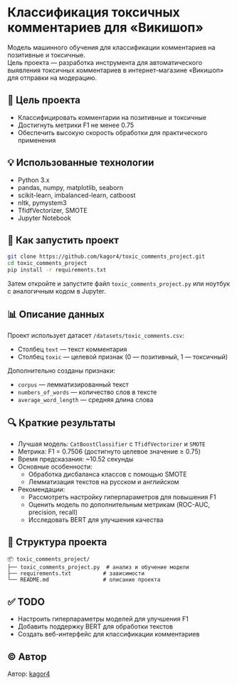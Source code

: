 # Классификация токсичных комментариев для «Викишоп»

Модель машинного обучения для классификации комментариев на позитивные и токсичные.  
Цель проекта — разработка инструмента для автоматического выявления токсичных комментариев в интернет-магазине «Викишоп» для отправки на модерацию.

## 🎯 Цель проекта

- Классифицировать комментарии на позитивные и токсичные
- Достигнуть метрики F1 не менее 0.75
- Обеспечить высокую скорость обработки для практического применения

## 💡 Использованные технологии

- Python 3.x
- pandas, numpy, matplotlib, seaborn
- scikit-learn, imbalanced-learn, catboost
- nltk, pymystem3
- TfidfVectorizer, SMOTE
- Jupyter Notebook

## 🧪 Как запустить проект

```bash
git clone https://github.com/kagor4/toxic_comments_project.git
cd toxic_comments_project
pip install -r requirements.txt
```

Затем откройте и запустите файл `toxic_comments_project.py` или ноутбук с аналогичным кодом в Jupyter.

## 📊 Описание данных

Проект использует датасет `/datasets/toxic_comments.csv`:
- Столбец `text` — текст комментария
- Столбец `toxic` — целевой признак (0 — позитивный, 1 — токсичный)

Дополнительно созданы признаки:
- `corpus` — лемматизированный текст
- `numbers_of_words` — количество слов в тексте
- `average_word_length` — средняя длина слова

## 🔍 Краткие результаты

- Лучшая модель: `CatBoostClassifier` с `TfidfVectorizer` и `SMOTE`
- Метрика: F1 = 0.7506 (достигнуто целевое значение ≥ 0.75)
- Время предсказания: ~10.52 секунды
- Основные особенности:
  - Обработка дисбаланса классов с помощью SMOTE
  - Лемматизация текстов на русском и английском
- Рекомендации:
  - Рассмотреть настройку гиперпараметров для повышения F1
  - Оценить модель по дополнительным метрикам (ROC-AUC, precision, recall)
  - Исследовать BERT для улучшения качества

## 📁 Структура проекта

```
📦 toxic_comments_project/
├── toxic_comments_project.py  # анализ и обучение модели
├── requirements.txt          # зависимости
└── README.md                 # описание проекта
```

## ✅ TODO

- Настроить гиперпараметры моделей для улучшения F1
- Добавить поддержку BERT для обработки текстов
- Создать веб-интерфейс для классификации комментариев

## © Автор

Автор: [kagor4](https://github.com/kagor4)
```

